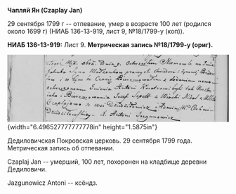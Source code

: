 **Чапляй Ян (Czaplay Jan)**

29 сентября 1799 г -- отпевание, умер в возрасте 100 лет (родился около
1699 г) (НИАБ 136-13-919, лист 9, №18/1799-у (коп)).

**НИАБ 136-13-919:** Лист 9. **Метрическая запись №18/1799-у (ориг).**

![](./media/6756fb632084e7b6a670ed6d133da0264fe6af5d.png){width="6.496527777777778in"
height="1.5875in"}

Дедиловичская Покровская церковь. 29 сентября 1799 года. Метрическая
запись об отпевании.

Czaplaj Jan -- умерший, 100 лет, похоронен на кладбище деревни
Дедиловичи.

Jazgunowicz Antoni -- ксёндз.
